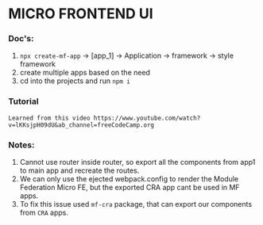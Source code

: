 # MICRO FRONTEND UI

### Doc's:

1. `npx create-mf-app` -> [app_1] -> Application -> framework -> style framework
2. create multiple apps based on the need
3. cd into the projects and run `npm i`

### Tutorial

    Learned from this video https://www.youtube.com/watch?v=lKKsjpH09dU&ab_channel=freeCodeCamp.org

### Notes:

1. Cannot use router inside router, so export all the components from app1 to main app and recreate the routes.
2. We can only use the ejected webpack.config to render the Module Federation Micro FE, but the exported CRA app cant be used in MF apps.
3. To fix this issue used `mf-cra` package, that can export our components from `CRA` apps.
